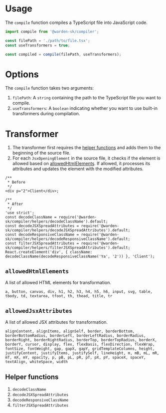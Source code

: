 # Usage

The `compile` function compiles a TypeScript file into JavaScript code.

```ts
import compile from '@warden-sk/compiler';

const filePath = './path/to/file.tsx';
const useTransformers = true;

const compiled = compile(filePath, useTransformers);
```

# Options

The `compile` function takes two arguments:

1. `filePath`: A `string` containing the path to the TypeScript file you want to compile.
2. `useTransformers`: A `boolean` indicating whether you want to use built-in transformers during compilation.

# Transformer

1. The transformer first requires the [helper functions](#helper-functions) and adds them to the beginning of the source file.
2. For each `JsxOpeningElement` in the source file, it checks if the element is allowed based on [allowedHtmlElements](#allowedhtmlelements). If allowed, it processes its attributes and updates the element with the modified attributes.

```tsx
/**
 * Before
 */
<div p="2">Client</div>;

/**
 * After
 */
'use strict';
const decodeClassName = require('@warden-sk/compiler/helpers/decodeClassName').default;
const decodeJSXSpreadAttributes = require('@warden-sk/compiler/helpers/decodeJSXSpreadAttributes').default;
const decodeResponsiveClassName = require('@warden-sk/compiler/helpers/decodeResponsiveClassName').default;
const filterJSXSpreadAttributes = require('@warden-sk/compiler/helpers/filterJSXSpreadAttributes').default;
React.createElement('div', { className: decodeClassName(decodeResponsiveClassName('Ya', '2')) }, 'Client');
```

## `allowedHtmlElements`

A list of allowed HTML elements for transformation.

`a, button, canvas, div, h1, h2, h3, h4, h5, h6, input, svg, table, tbody, td, textarea, tfoot, th, thead, title, tr`

## `allowedJsxAttributes`

A list of allowed JSX attributes for transformation.

`alignContent, alignItems, alignSelf, border, borderBottom, borderBottomRadius, borderLeft, borderLeftRadius, borderRadius, borderRight, borderRightRadius, borderTop, borderTopRadius, borderX, borderY, cursor, display, flex, flexBasis, flexDirection, flexWrap, fontSize, fontWeight, gap, gapX, gapY, gridTemplateColumns, height, justifyContent, justifyItems, justifySelf, lineHeight, m, mB, mL, mR, mT, mX, mY, opacity, p, pB, pL, pR, pT, pX, pY, spaceX, spaceY, textAlign, whiteSpace, width`

## Helper functions

1. `decodeClassName`
2. `decodeJSXSpreadAttributes`
3. `decodeResponsiveClassName`
4. `filterJSXSpreadAttributes`
